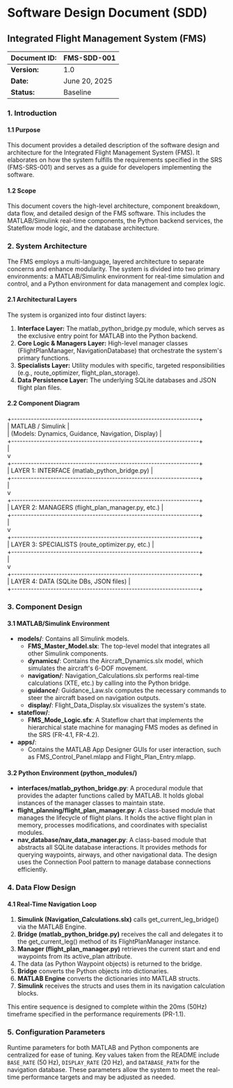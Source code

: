 # **Software Design Document (SDD)**

## **Integrated Flight Management System (FMS)**

| Document ID: | FMS-SDD-001 |
| :---- | :---- |
| **Version:** | 1.0 |
| **Date:** | June 20, 2025 |
| **Status:** | Baseline |

### **1\. Introduction**

#### **1.1 Purpose**

This document provides a detailed description of the software design and architecture for the Integrated Flight Management System (FMS). It elaborates on how the system fulfills the requirements specified in the SRS (FMS-SRS-001) and serves as a guide for developers implementing the software.

#### **1.2 Scope**

This document covers the high-level architecture, component breakdown, data flow, and detailed design of the FMS software. This includes the MATLAB/Simulink real-time components, the Python backend services, the Stateflow mode logic, and the database architecture.

### **2\. System Architecture**

The FMS employs a multi-language, layered architecture to separate concerns and enhance modularity. The system is divided into two primary environments: a MATLAB/Simulink environment for real-time simulation and control, and a Python environment for data management and complex logic.

#### **2.1 Architectural Layers**

The system is organized into four distinct layers:

1. **Interface Layer:** The matlab\_python\_bridge.py module, which serves as the exclusive entry point for MATLAB into the Python backend.  
2. **Core Logic & Managers Layer:** High-level manager classes (FlightPlanManager, NavigationDatabase) that orchestrate the system's primary functions.  
3. **Specialists Layer:** Utility modules with specific, targeted responsibilities (e.g., route\_optimizer, flight\_plan\_storage).  
4. **Data Persistence Layer:** The underlying SQLite databases and JSON flight plan files.

#### **2.2 Component Diagram**

\+-------------------------------------------------------------------+  
|                           MATLAB / Simulink                       |  
|           (Models: Dynamics, Guidance, Navigation, Display)       |  
\+-------------------------------------------------------------------+  
                                  |  
                                  v  
\+-------------------------------------------------------------------+  
|         LAYER 1: INTERFACE (matlab\_python\_bridge.py)              |  
\+-------------------------------------------------------------------+  
                                  |  
                                  v  
\+-------------------------------------------------------------------+  
|         LAYER 2: MANAGERS (flight\_plan\_manager.py, etc.)          |  
\+-------------------------------------------------------------------+  
                                  |  
                                  v  
\+-------------------------------------------------------------------+  
|         LAYER 3: SPECIALISTS (route\_optimizer.py, etc.)           |  
\+-------------------------------------------------------------------+  
                                  |  
                                  v  
\+-------------------------------------------------------------------+  
|         LAYER 4: DATA (SQLite DBs, JSON files)                    |  
\+-------------------------------------------------------------------+

### **3\. Component Design**

#### **3.1 MATLAB/Simulink Environment**

* **models/**: Contains all Simulink models.  
  * **FMS\_Master\_Model.slx**: The top-level model that integrates all other Simulink components.  
  * **dynamics/**: Contains the Aircraft\_Dynamics.slx model, which simulates the aircraft's 6-DOF movement.  
  * **navigation/**: Navigation\_Calculations.slx performs real-time calculations (XTE, etc.) by calling into the Python bridge.  
  * **guidance/**: Guidance\_Law.slx computes the necessary commands to steer the aircraft based on navigation outputs.  
  * **display/**: Flight\_Data\_Display.slx visualizes the system's state.  
* **stateflow/**:  
  * **FMS\_Mode\_Logic.sfx**: A Stateflow chart that implements the hierarchical state machine for managing FMS modes as defined in the SRS (FR-4.1, FR-4.2).  
* **apps/**:  
  * Contains the MATLAB App Designer GUIs for user interaction, such as FMS\_Control\_Panel.mlapp and Flight\_Plan\_Entry.mlapp.

#### **3.2 Python Environment (python\_modules/)**

* **interfaces/matlab\_python\_bridge.py**: A procedural module that provides the adapter functions called by MATLAB. It holds global instances of the manager classes to maintain state.  
* **flight\_planning/flight\_plan\_manager.py**: A class-based module that manages the lifecycle of flight plans. It holds the active flight plan in memory, processes modifications, and coordinates with specialist modules.  
* **nav\_database/nav\_data\_manager.py**: A class-based module that abstracts all SQLite database interactions. It provides methods for querying waypoints, airways, and other navigational data. The design uses the Connection Pool pattern to manage database connections efficiently.

### **4\. Data Flow Design**

#### **4.1 Real-Time Navigation Loop**

1. **Simulink (Navigation\_Calculations.slx)** calls get\_current\_leg\_bridge() via the MATLAB Engine.  
2. **Bridge (matlab\_python\_bridge.py)** receives the call and delegates it to the get\_current\_leg() method of its FlightPlanManager instance.  
3. **Manager (flight\_plan\_manager.py)** retrieves the current start and end waypoints from its active\_plan attribute.  
4. The data (as Python Waypoint objects) is returned to the bridge.  
5. **Bridge** converts the Python objects into dictionaries.  
6. **MATLAB Engine** converts the dictionaries into MATLAB structs.  
7. **Simulink** receives the structs and uses them in its navigation calculation blocks.

This entire sequence is designed to complete within the 20ms (50Hz) timeframe specified in the performance requirements (PR-1.1).

### **5. Configuration Parameters**

Runtime parameters for both MATLAB and Python components are centralized for ease of tuning. Key values taken from the README include `BASE_RATE` (50 Hz), `DISPLAY_RATE` (20 Hz), and `DATABASE_PATH` for the navigation database. These parameters allow the system to meet the real-time performance targets and may be adjusted as needed.
